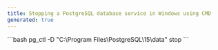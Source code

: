 ```yaml
---
title: Stopping a PostgreSQL database service in Windows using CMD
generated: true
---
```


<div markdown="1" class="ans">
```bash
pg_ctl -D "C:\Program Files\PostgreSQL\15\data" stop
```
</div>
